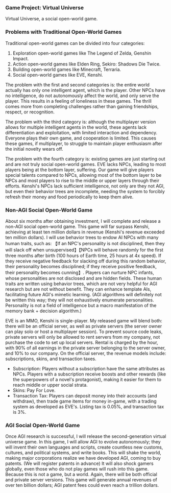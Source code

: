 ### Game Project: Virtual Universe
Virtual Universe, a social open-world game.
### Problems with Traditional Open-World Games
Traditional open-world games can be divided into four categories:
1. Exploration open-world games like The Legend of Zelda, Genshin Impact.
2. Action open-world games like Elden Ring, Sekiro: Shadows Die Twice.
3. Building open-world games like Minecraft, Terraria.
4. Social open-world games like EVE, Kenshi.

The problem with the first and second categories is: the entire world actually has only one intelligent agent, which is the player. Other NPCs have no intelligence, do not autonomously affect the world, and only serve the player. This results in a feeling of loneliness in these games. 
The thrill comes more from completing challenges rather than gaining friendships, respect, or recognition.

The problem with the third category is: although the multiplayer version allows for multiple intelligent agents in the world, these agents lack differentiation and exploitation, with limited interaction and dependency. Everyone plays their own game, and cooperation is limited.
This causes these games, if multiplayer, to struggle to maintain player enthusiasm after the initial novelty wears off.

The problem with the fourth category is: existing games are just starting out and are not truly social open-world games.
EVE lacks NPCs, leading to most players being at the bottom layer, suffering. Our game will give players special talents compared to NPCs, allowing most of the bottom layer to be NPCs and most players to rise to the middle or upper layers through their efforts. 
Kenshi's NPCs lack sufficient intelligence, not only are they not AGI, but even their behavior trees are incomplete, needing the system to forcibly refresh their money and food periodically to keep them alive.
### Non-AGI Social Open-World Game
About six months after obtaining investment, I will complete and release a non-AGI social open-world game. This game will far surpass Kenshi, achieving at least ten million dollars in revenue (Kenshi's revenue exceeded ten million dollars). 
I will use behavior trees to endow AI NPCs with many human traits, such as: 【If an NPC's personality is not disciplined, then they will slack off when unsupervised】【NPCs will behave randomly for the first three months after birth (100 hours of Earth time, 25 hours at 4x speed). If they receive negative feedback for slacking off during this random behavior, their personality becomes disciplined; if they receive positive feedback, their personality becomes cunning】. Players can nurture NPC infants, whose personalities are not disclosed and are hidden fields. 
These human traits are written using behavior trees, which are not very helpful for AGI research but are not without benefit. They can enhance template AIs, facilitating future AGI's mimetic learning. (AGI algorithms will definitely not be written this way; they will not exhaustively enumerate personalities. Personality is not a field of intelligence but a macro manifestation of the memory bank + decision algorithm.)

EVE is an MMO, Kenshi is single-player. My released game will blend both: there will be an official server, as well as private servers (the server owner can play solo or host a multiplayer session). 
To prevent source code leaks, private servers will only be allowed to rent servers from my company, not purchase the code to set up local servers. Rental is charged by the hour, with 90% of all earnings in the private server belonging to the server owner, and 10% to our company. 
On the official server, the revenue models include: subscriptions, skins, and transaction taxes.
- Subscription: Players without a subscription have the same attributes as NPCs. Players with a subscription receive boosts and other rewards (like the superpowers of a novel's protagonist), making it easier for them to reach middle or upper social strata.
- Skins: Pay For Love.
- Transaction Tax: Players can deposit money into their accounts (and withdraw), then trade game items for money in-game, with a trading system as developed as EVE's. Listing tax is 0.05%, and transaction tax is 3%.
### AGI Social Open-World Game
Once AGI research is successful, I will release the second-generation virtual universe game. 
In this game, I will allow AGI to evolve autonomously; they will invent their own languages and scripts, create countless new customs, cultures, and political systems, and write books. 
This will shake the world, making major corporations realize we have developed AGI, coming to buy patents. (We will register patents in advance) 
It will also shock gamers globally, even those who do not play games will rush into this game. Because this is not a game, but a world. 
Again, there will be both official and private server versions. This game will generate annual revenues of over ten billion dollars; AGI patent fees could even reach a trillion dollars.